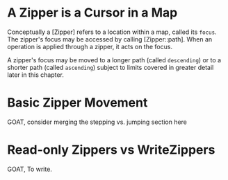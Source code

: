 # A Zipper is a Cursor in a Map

Conceptually a [Zipper] refers to a location within a map, called its `focus`.  The zipper's focus may be accessed by calling [Zipper::path].  When an operation is applied through a zipper, it acts on the focus.

A zipper's focus may be moved to a longer path (called `descending`) or to a shorter path (called `ascending`) subject to limits covered in greater detail later in this chapter.

# Basic Zipper Movement

GOAT, consider merging the stepping vs. jumping section here

# Read-only Zippers vs WriteZippers

GOAT, To write.


